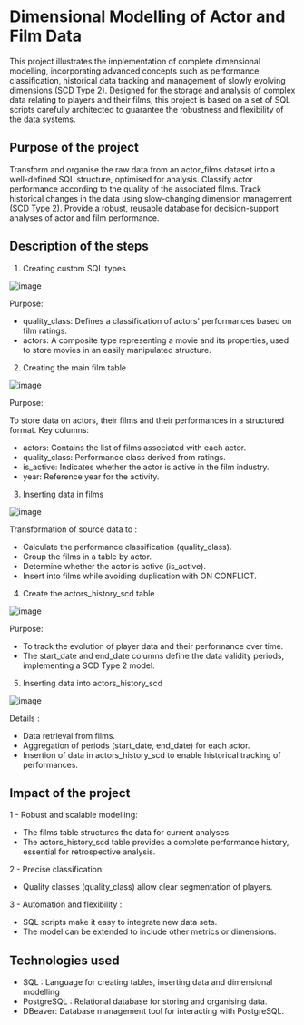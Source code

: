 #  Dimensional Modelling of Actor and Film Data

This project illustrates the implementation of complete dimensional modelling, incorporating advanced concepts such as performance classification, historical data tracking and management of slowly evolving dimensions (SCD Type 2). Designed for the storage and analysis of complex data relating to players and their films, this project is based on a set of SQL scripts carefully architected to guarantee the robustness and flexibility of the data systems.

<h2> Purpose of the project </h2>


Transform and organise the raw data from an actor_films dataset into a well-defined SQL structure, optimised for analysis.
Classify actor performance according to the quality of the associated films.
Track historical changes in the data using slow-changing dimension management (SCD Type 2).
Provide a robust, reusable database for decision-support analyses of actor and film performance. </br>

<h2> Description of the steps </h2>

1. Creating custom SQL types

![image](https://github.com/user-attachments/assets/6e1cb465-5be7-4e28-bc33-d58d88a89d3c)


Purpose:

 - quality_class: Defines a classification of actors' performances based on film ratings.
 - actors: A composite type representing a movie and its properties, used to store movies in an easily manipulated structure. </br>

2. Creating the main film table


![image](https://github.com/user-attachments/assets/b4f5eded-22ac-4dde-8798-509aa9a3a74b)

Purpose:

To store data on actors, their films and their performances in a structured format.
Key columns:
 - actors: Contains the list of films associated with each actor.
 - quality_class: Performance class derived from ratings.
 - is_active: Indicates whether the actor is active in the film industry.
 - year: Reference year for the activity. </br>

3. Inserting data in films

![image](https://github.com/user-attachments/assets/b3c92de9-4f5e-4f43-bd38-03f26b93fd2d)


Transformation of source data to :
 - Calculate the performance classification (quality_class).
 - Group the films in a table by actor.
 - Determine whether the actor is active (is_active).
 - Insert into films while avoiding duplication with ON CONFLICT. </br>

4. Create the actors_history_scd table

![image](https://github.com/user-attachments/assets/50291cef-64f2-4633-8bda-623a831cc4d8)

Purpose:

  - To track the evolution of player data and their performance over time.
  - The start_date and end_date columns define the data validity periods, implementing a SCD Type 2 model. </br>

5. Inserting data into actors_history_scd


![image](https://github.com/user-attachments/assets/91327969-351e-4c51-a9ed-a8af401c8521)


Details :

  - Data retrieval from films.
  - Aggregation of periods (start_date, end_date) for each actor.
  - Insertion of data in actors_history_scd to enable historical tracking of performances.

## Impact of the project

1 - Robust and scalable modelling:
 
  - The films table structures the data for current analyses.
  - The actors_history_scd table provides a complete performance history, essential for retrospective analysis.


2 - Precise classification:

  - Quality classes (quality_class) allow clear segmentation of players.
  
3 - Automation and flexibility :
  - SQL scripts make it easy to integrate new data sets.
  - The model can be extended to include other metrics or dimensions.

## Technologies used

  - SQL : Language for creating tables, inserting data and dimensional modelling
  - PostgreSQL : Relational database for storing and organising data.
  - DBeaver: Database management tool for interacting with PostgreSQL.
